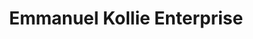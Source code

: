 ---
title: "Emmanuel Kollie Enterprise"
url: /buedu/emmanuel-kollie-enterprise-kailahun-road/
shop: Drogerie
---
